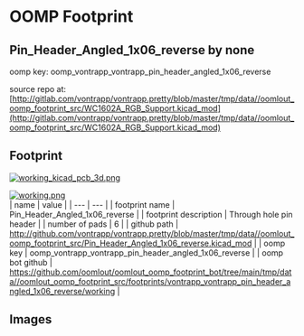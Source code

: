# OOMP Footprint  
## Pin_Header_Angled_1x06_reverse  by none  
  
oomp key: oomp_vontrapp_vontrapp_pin_header_angled_1x06_reverse  
  
source repo at: [http://gitlab.com/vontrapp/vontrapp.pretty/blob/master/tmp/data//oomlout_oomp_footprint_src/WC1602A_RGB_Support.kicad_mod](http://gitlab.com/vontrapp/vontrapp.pretty/blob/master/tmp/data//oomlout_oomp_footprint_src/WC1602A_RGB_Support.kicad_mod)  
## Footprint  
  
[![working_kicad_pcb_3d.png](working_kicad_pcb_3d_600.png)](working_kicad_pcb_3d.png)  
  
[![working.png](working_600.png)](working.png)  
| name | value | 
| --- | --- | 
| footprint name | Pin_Header_Angled_1x06_reverse | 
| footprint description | Through hole pin header | 
| number of pads | 6 | 
| github path | http://github.com/vontrapp/vontrapp.pretty/blob/master/tmp/data//oomlout_oomp_footprint_src/Pin_Header_Angled_1x06_reverse.kicad_mod | 
| oomp key | oomp_vontrapp_vontrapp_pin_header_angled_1x06_reverse | 
| oomp bot github | https://github.com/oomlout/oomlout_oomp_footprint_bot/tree/main/tmp/data//oomlout_oomp_footprint_src/footprints/vontrapp_vontrapp_pin_header_angled_1x06_reverse/working | 
## Images  
